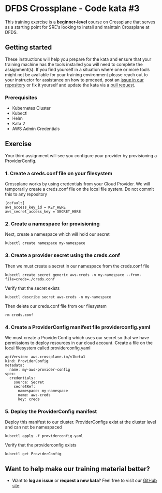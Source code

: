 DFDS Crossplane - Code kata #3
======================================

This training exercise is a **beginner-level** course on Crossplane that serves as a starting point for SRE's looking to install and maintain Crossplane at DFDS.

## Getting started
These instructions will help you prepare for the kata and ensure that your training machine has the tools installed you will need to complete the assignment(s). If you find yourself in a situation where one or more tools might not be available for your training environment please reach out to your instructor for assistance on how to proceed, post an [issue in our repository](https://github.com/dfds/dojo/issues) or fix it yourself and update the kata via a [pull request](https://github.com/dfds/dojo/pulls).

### Prerequisites
* Kubernetes Cluster
* Kubectl
* Helm
* Kata 2
* AWS Admin Credentials

## Exercise
Your third assignment will see you configure your provider by provisioning a ProviderConfig. 

### 1. Create a creds.conf file on your filesystem

Crossplane works by using credentials from your Cloud Provider. We will temporarily create a creds.conf file on the local file system. Do not commit this to any repository

```
[default]
aws_access_key_id = KEY_HERE
aws_secret_access_key = SECRET_HERE

```

### 2. Create a namespace for provisioning

Next, create a namespace which will hold our secret

```
kubectl create namespace my-namespace
```

### 3. Create a provider secret using the creds.conf

Then we must create a secret in our namespace from the creds.conf file

```
kubectl create secret generic aws-creds -n my-namespace --from-file=creds=./creds.conf
```

Verify that the secret exists

```
kubectl describe secret aws-creds -n my-namespace
```

Then delete our creds.conf file from our filesystem

```
rm creds.conf
```

### 4. Create a ProviderConfig manifest file providerconfig.yaml

We must create a ProviderConfig which uses our secret so that we have permissions to deploy resources in our cloud account. Create a file on the local filesystem called providerconfig.yaml

```
apiVersion: aws.crossplane.io/v1beta1
kind: ProviderConfig
metadata:
  name: my-aws-provider-config
spec:
  credentials:
    source: Secret
    secretRef:
      namespace: my-namespace
      name: aws-creds
      key: creds
```

### 5. Deploy the ProviderConfig manifest

Deploy this manifest to our cluster. ProviderConfigs exist at the cluster level and can not be namespaced

```
kubectl apply -f providerconfig.yaml
```

Verify that the providerconfig exists

```
kubectl get ProviderConfig
```

## Want to help make our training material better?
 * Want to **log an issue** or **request a new kata**? Feel free to visit our [GitHub site](https://github.com/dfds/dojo/issues).